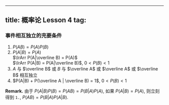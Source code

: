 
---
title: 概率论 Lesson 4
tag: [](/index.md)
---

### 事件相互独立的充要条件

1. $P(AB) = P(A)P(B)$
1. $P(A|B) = P(A)$ \
  $\lrArr P(A|\overline B) = P(A)$ \
  $\lrArr P(A|B) = P(A|\overline B)$, $0 < P(B) < 1$
1. $A$ 与 $\overline B$ 或 $B$ 与 $\overline A$ 或 $\overline A$ 或 $\overline B$ 相互独立
1. $P(A|B) + P(\overline A | \overline B) = 1$, $0 < P(B) < 1$

$\textbf{Remark.}$ 由于 $P(A|B)P(B) = P(AB) = P(B|A)P(A)$, 如果 $P(A|B) = P(A)$, 则立刻得到 `1.`, $P(AB) = P(B|A)P(A|B)$.
